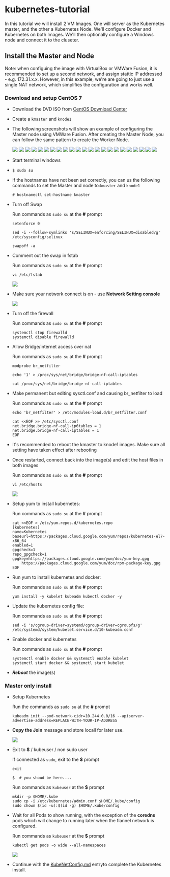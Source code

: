 # kubernetes-tutorial
In this tutorial we will install 2 VM Images. One will server as the Kubernetes master, and the other a Kubernetes Node. We'll configure Docker and Kubernetes on both Images. We'll then optionally configure a Windows node and connect it to the cluseter.

## Install the Master and Node 

Note: when configuing the image with VirtualBox or VMWare Fusion, it is recommended to set up a second network, and assign stattic IP addressed - e.g. 172.31.x.x. However, in this example, we're are going to just use a single NAT network, which simplifies the configuration and works well.

### Download and setup CentOS 7
 - Download the DVD ISO from [CentOS Download Center](https://www.centos.org/download/)

 - Create a `kmaster` and `knode1`

 - The following screenshots will show an example of configuring the Master node using VMWare Fusion. After creating the Master Node, you can follow the same pattern to create the Worker Node. 

     ![](images/CentOS/img001.png)
     ![](images/CentOS/img002.png)
     ![](images/CentOS/img003.png)
     ![](images/CentOS/img004.png)
     ![](images/CentOS/img005.png)
     ![](images/CentOS/img006.png)
     ![](images/CentOS/img007.png)
     ![](images/CentOS/img008.png)
     ![](images/CentOS/img009.png)
     ![](images/CentOS/img010.png)
     ![](images/CentOS/img011.png)
     ![](images/CentOS/img012.png)
     ![](images/CentOS/img013.png)
     ![](images/CentOS/img014.png)
     ![](images/CentOS/img015.1.png)
     ![](images/CentOS/img015.2.png)
     ![](images/CentOS/img015.3.png)
     ![](images/CentOS/img016.png)
     ![](images/CentOS/img017.png)
     ![](images/CentOS/img018.png)
     ![](images/CentOS/img019.png)
     ![](images/CentOS/img020.png)
     ![](images/CentOS/img022.png)

 - Start terminal windows

 - `$ sudo su`

 - If the hostnames have not been set correctly, you can us the following commands to set the Master and node to:`kmaster` and `knode1` 
 
    ```
    # hostnamectl set-hostname kmaster
    ``` 

- Turn off Swap

    Run commands as `sudo su` at the **#** prompt
    ```
    setenforce 0

    sed -i --follow-symlinks 's/SELINUX=enforcing/SELINUX=disabled/g' /etc/sysconfig/selinux

    swapoff -a
    ```

- Comment out the swap in fstab 

    Run commands as `sudo su` at the **#** prompt

    ```
    vi /etc/fstab
    ```

    ![](images/CentOS/img030.png)

- Make sure your network connect is on - use **Network Setting console**

    ![](images/CentOS/img032.png)

- Turn off the firewall

    Run commands as `sudo su` at the **#** prompt
    ```
    systemctl stop firewalld
    systemctl disable firewalld
    ```

- Allow Bridge/internet access over nat

    Run commands as `sudo su` at the **#** prompt
    ```
    modprobe br_netfilter
 
    echo '1' > /proc/sys/net/bridge/bridge-nf-call-iptables

    cat /proc/sys/net/bridge/bridge-nf-call-iptables
    ```

- Make permanent but editing sysctl.conf and causing br_netfilter to load

    Run commands as `sudo su` at the **#** prompt
    ```
    echo 'br_netfilter' > /etc/modules-load.d/br_netfilter.conf
 
    cat <<EOF >> /etc/sysctl.conf
    net.bridge.bridge-nf-call-ip6tables = 1
    net.bridge.bridge-nf-call-iptables = 1
    EOF
    ```

-   It's recommended to reboot the kmaster to knode1 images. Make sure all setting have taken effect after rebooting

- Once restarted, connect back into the image(s) and edit the host files in both images

    Run commands as `sudo su` at the **#** prompt
    ```
    vi /etc/hosts
    ```

    ![](images/CentOS/img034.png)
 
- Setup yum to install kubernetes:

    Run commands as `sudo su` at the **#** prompt
    ```
    cat <<EOF > /etc/yum.repos.d/kubernetes.repo
    [kubernetes]
    name=Kubernetes
    baseurl=https://packages.cloud.google.com/yum/repos/kubernetes-el7-x86_64
    enabled=1
    gpgcheck=1
    repo_gpgcheck=1
    gpgkey=https://packages.cloud.google.com/yum/doc/yum-key.gpg
        https://packages.cloud.google.com/yum/doc/rpm-package-key.gpg
    EOF

    ```

- Run yum to install kubernetes and docker:

    Run commands as `sudo su` at the **#** prompt
    ```
    yum install -y kubelet kubeadm kubectl docker -y
    ```

- Update the kubernetes config file:

    Run commands as `sudo su` at the **#** prompt
    ```
    sed -i 's/cgroup-driver=systemd/cgroup-driver=cgroupfs/g' /etc/systemd/system/kubelet.service.d/10-kubeadm.conf
    ```

- Enable docker and kubernetes

    Run commands as `sudo su` at the **#** prompt
    ```
    systemctl enable docker && systemctl enable kubelet
    systemctl start docker && systemctl start kubelet
    ```

- ***Reboot*** the image(s)

### **Master only** install

- Setup Kubernetes

    Run the commands as `sudo su` at the **#** prompt
    ```
    kubeadm init --pod-network-cidr=10.244.0.0/16 --apiserver-advertise-address=REPLACE-WITH-YOUR-IP-ADDRESS
    ```

- **Copy the Join** message and store locall for later use.

    ![](images/CentOS/img040.png)

- Exit to **$** / kubeuser / non sudo user

    If connected as `sudo`, exit to the **$** prompt
    ```
    exit

    $  # you shoud be here....
    ```

    Run commands as `kubeuser` at the **$** prompt
    ```
    mkdir -p $HOME/.kube
    sudo cp -i /etc/kubernetes/admin.conf $HOME/.kube/config
    sudo chown $(id -u):$(id -g) $HOME/.kube/config
    ```

- Wait for all Pods to show running, with the exception of the **coredns** pods which will change to running later when the flannel network is configured. 

    Run commands as `kubeuser` at the **$** prompt
    ```
    kubectl get pods -o wide --all-namespaces
    ```

    ![](images/CentOS/img041.png)

- Continue with the [KubeNetConfig.md](./KubeNetConfig.md) entryto complete the Kubernetes install.





